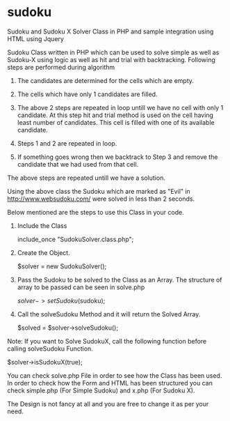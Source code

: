 sudoku
======

Sudoku and Sudoku X Solver Class in PHP and sample integration using HTML using Jquery


Sudoku Class written in PHP which can be used to solve simple as well as Sudoku-X using logic as well as hit 
and trial with backtracking. Following steps are performed during algorithm

1. The candidates are determined for the cells which are empty.

2. The cells which have only 1 candidates are filled.

3. The above 2 steps are repeated in loop untill we have no cell with only 1 candidate. At this step hit and trial
method is used on the cell having least number of candidates. This cell is filled with one of its available candidate.

4. Steps 1 and 2 are repeated in loop.

5. If something goes wrong then we backtrack to Step 3 and remove the candidate that we had used from that cell. 

The above steps are repeated untill we have a solution.

Using the above class the Sudoku which are marked as "Evil" in http://www.websudoku.com/ were solved in less than 2 
seconds. 


Below mentioned are the steps to use this Class in your code.

1. Include the Class

	include_once "SudokuSolver.class.php";

2. Create the Object.
	
	$solver = new SudokuSolver();

3. Pass the Sudoku to be solved to the Class as an Array. The structure of array to be passed can be seen in solve.php

	$solver->setSudoku($sudoku);
	

4. Call the solveSudoku Method and it will return the Solved Array.

	$solved = $solver->solveSudoku();
	
Note: If you want to Solve SudokuX, call the following function before calling solveSudoku Function.

  $solver->isSudokuX(true);
  
  
You can check solve.php File in order to see how the Class has been used. In order to check how the Form and HTML
has been structured you can check simple.php (For Simple Sudoku) and x.php (For Sudoku X). 

The Design is not fancy at all and you are free to change it as per your need.
